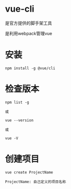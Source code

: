 # vue-cli
是官方提供的脚手架工具

是利用webpack管理vue

# 安装
```
npm install -g @vue/cli
```

# 检查版本
```
npm list -g

或

vue --version

或

vue -V
```

# 创建项目
```
vue create ProjectName

ProjectName: 自己定义的项目名称
```
